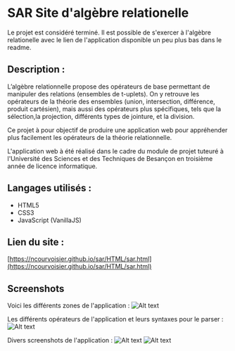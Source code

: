 # SAR Site d'algèbre relationelle

Le projet est considéré terminé.
Il est possible de s'exercer à l'algèbre relationelle avec le lien de l'application disponible un peu plus bas dans le readme.


## Description :
L’algèbre relationnelle propose des opérateurs de base permettant de manipuler des relations (ensembles de t-uplets). On y retrouve les opérateurs de la théorie des ensembles (union, intersection, différence, produit cartésien), mais aussi des opérateurs plus spécifiques, tels que la sélection,la projection, différents types de jointure, et la division.
	
Ce projet à pour objectif de produire une application web pour appréhender plus facilement les opérateurs de la théorie relationnelle.

L'application web à été réalisé dans le cadre du module de projet tuteuré à l'Université des Sciences et des Techniques de Besançon en troisième année de licence informatique.

## Langages utilisés : 

+ HTML5
+ CSS3
+ JavaScript (VanillaJS)


## Lien du site :
[https://ncourvoisier.github.io/sar/HTML/sar.html](https://ncourvoisier.github.io/sar/HTML/sar.html)


## Screenshots


	
Voici les différents zones de l'application :
![Alt text](https://ncourvoisier.github.io/sar/doc/ExplicationFenetreSAR.png "Menu du site")


Les différents opérateurs de l'application et leurs syntaxes pour le parser : 
![Alt text](https://ncourvoisier.github.io/sar/doc/schemaOperationPSyntaxe.png "Opérateur de l'algbre relationelle")


Divers screenshots de l'application :
![Alt text](https://ncourvoisier.github.io/sar/doc/resultateoperation.png "Opérateur de l'algbre relationelle")
![Alt text](https://ncourvoisier.github.io/sar/doc/schemaResultaCartesien.png "Opérateur de l'algbre relationelle")










